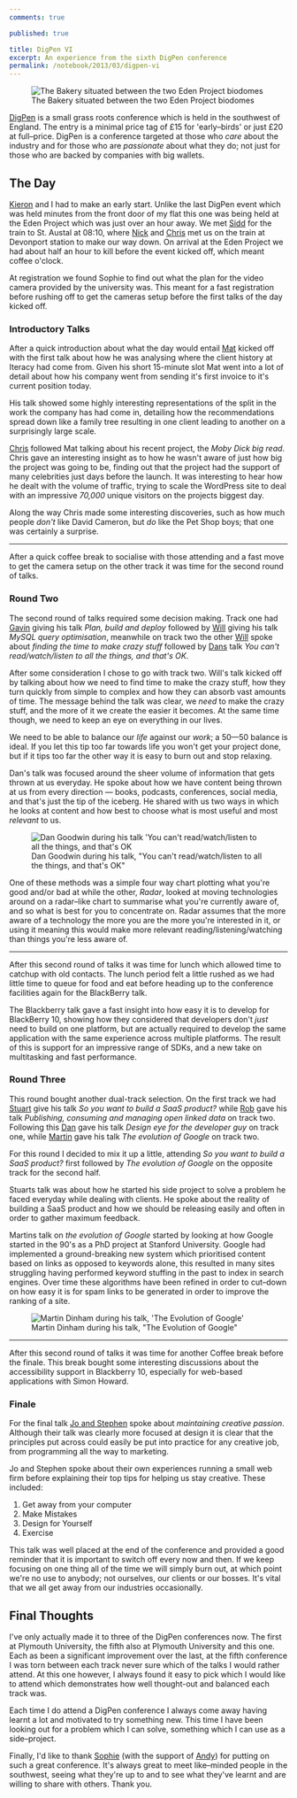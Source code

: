 ```yaml
---
comments: true

published: true

title: DigPen VI
excerpt: An experience from the sixth DigPen conference
permalink: /notebook/2013/03/digpen-vi
---
```


<figure>
  <img src="/assets/development/2013-03-30-digpen-vi/digpen_opening.jpg" alt="The Bakery situated between the two Eden Project biodomes" />
  <figcaption>
    The Bakery situated between the two Eden Project biodomes
  </figcaption>
</figure>

[DigPen](http://digpen.com "The nicest little web conference on the West") is a small grass roots conference which is held in the southwest of England. The entry is a minimal price tag of £15 for 'early–birds' or just £20 at full–price. DigPen is a conference targeted at those who *care* about the industry and for those who are *passionate* about what they do; not just for those who are backed by companies with big wallets.

## The Day

[Kieron](http://www.kieronmarr.co.uk "Kieron Marr") and I had to make an early start. Unlike the last DigPen event which was held minutes from the front door of my flat this one was being held at the Eden Project which was just over an hour away. We met [Sidd](http://siddv.net "Siddharth Vadgama") for the train to St. Austal at 08:10, where [Nick](http://nickcharlton.net "Nick Charlton") and [Chris](http://thisisthechris.co.uk "Chris Hunt") met us on the train at Devonport station to make our way down. On arrival at the Eden Project we had about half an hour to kill before the event kicked off, which meant coffee o'clock.

At registration we found Sophie to find out what the plan for the video camera provided by the university was. This meant for a fast registration before rushing off to get the cameras setup before the first talks of the day kicked off.

### Introductory Talks

After a quick introduction about what the day would entail [Mat](http://twitter.com/matconnolley "Mat Connolley on Twitter") kicked off with the first talk about how he was analysing where the client history at Iteracy had come from.  Given his short 15-minute slot Mat went into a lot of detail about how his company went from sending it's first invoice to it's current position today.

His talk showed some highly interesting representations of the split in the work the company has had come in, detailing how the recommendations spread down like a family tree resulting in one client leading to another on a surprisingly large scale.

[Chris](http://thisisthechris.co.uk "Chris Hunt") followed Mat talking about his recent project, the *Moby Dick big read*. Chris gave an interesting insight as to how he wasn't aware of just how big the project was going to be, finding out that the project had the support of many celebrities just days before the launch. It was interesting to hear how he dealt with the volume of traffic, trying to scale the WordPress site to deal with an impressive *70,000* unique visitors on the projects biggest day.

Along the way Chris made some interesting discoveries, such as how much people *don't* like David Cameron, but *do* like the Pet Shop boys; that one was certainly a surprise.

---

After a quick coffee break to socialise with those attending and a fast move to get the camera setup on the other track it was time for the second round of talks.

### Round Two

The second round of talks required some decision making. Track one had [Gavin](http://twitter.com/gavincoop "Gavin Cooper on Twitter") giving his talk *Plan, build and deploy* followed by [Will](https://twitter.com/will_earp "Will Earp on Twitter") giving his talk *MySQL query optimisation*, meanwhile on track two the other [Will](https://twitter.com/willskates "Will Skates on Twitter") spoke about *finding the time to make crazy stuff* followed by [Dans](https://twitter.com/bouncingdan "Dan Goodwin on Twitter") talk *You can't read/watch/listen to all the things, and that's OK*.

After some consideration I chose to go with track two. Will's talk kicked off by talking about how we need to find time to make the crazy stuff, how they turn quickly from simple to complex and how they can absorb vast amounts of time. The message behind the talk was clear, we *need* to make the crazy stuff, and the more of it we create the easier it becomes. At the same time though, we need to keep an eye on everything in our lives.

We need to be able to balance our *life* against our *work*; a 50—50 balance is ideal. If you let this tip too far towards life you won't get your project done, but if it tips too far the other way it is easy to burn out and stop relaxing.

Dan's talk was focused around the sheer volume of information that gets thrown at us everyday. He spoke about how we have content being thrown at us from every direction — books, podcasts, conferences, social media, and that's just the tip of the iceberg. He shared with us two ways in which he looks at content and how best to choose what is most useful and most *relevant* to us.

<figure>
  <img src="/assets/development/2013-03-30-digpen-vi/dan_goodwin.jpg" alt="Dan Goodwin during his talk 'You can't read/watch/listen to all the things, and that's OK" />
  <figcaption>
    Dan Goodwin during his talk, "You can't read/watch/listen to all the things, and that's OK"
  </figcaption>
</figure>

One of these methods was a simple four way chart plotting what you're good and/or bad at while the other, *Radar*, looked at moving technologies around on a radar–like chart to summarise what you're currently aware of, and so what is best for you to concentrate on. Radar assumes that the more aware of a technology the more you are the more you're interested in it, or  using it meaning this would make more relevant reading/listening/watching than things you're less aware of.

---

After this second round of talks it was time for lunch which allowed time to catchup with old contacts. The lunch period felt a little rushed as we had little time to queue for food and eat before heading up to the conference facilities again for the BlackBerry talk.

The Blackberry talk gave a fast insight into how easy it is to develop for BlackBerry 10, showing how they considered that developers don't *just* need to build on one platform, but are actually required to develop the same application with the same experience across multiple platforms. The result of this is support for an impressive range of SDKs, and a new take on multitasking and fast performance.

### Round Three

This round bought another dual-track selection. On the first track we had [Stuart](http://twitter.com/beardygeek "Stuart Marsh on Twitter") give his talk *So you want to build a SaaS product?* while [Rob](http://twitter.com/RobMMcCarthy "Rob McCarthy on Twitter") gave his talk *Publishing, consuming and managing open linked data* on track two. Following this [Dan](http://twitter.com/danbee "Dan Barber on Twitter") gave his talk *Design eye for the developer guy* on track one, while [Martin](http://twitter.com/channel_digital "Martin Dinham") gave his talk *The evolution of Google* on track two.

For this round I decided to mix it up a little, attending *So you want to build a SaaS product?* first followed by *The evolution of Google* on the opposite track for the second half.

Stuarts talk was about how he started his side project to solve a problem he faced everyday while dealing with clients. He spoke about the reality of building a SaaS product and how we should be releasing easily and often in order to gather maximum feedback.

Martins talk on *the evolution of Google* started by looking at how Google started in the 90's as a PhD project at Stanford University. Google had implemented a ground-breaking new system which prioritised content based on links as opposed to keywords alone, this resulted in many sites struggling having performed keyword stuffing in the past to index in search engines. Over time these algorithms have been refined in order to cut–down on how easy it is for spam links to be generated in order to improve the ranking of a site.

<figure>
  <img src="/assets/development/2013-03-30-digpen-vi/martin_dinham.jpg" alt="Martin Dinham during his talk, 'The Evolution of Google'" />
  <figcaption>
    Martin Dinham during his talk, "The Evolution of Google"
  </figcaption>
</figure>

---

After this second round of talks it was time for another Coffee break before the finale. This break bought some interesting discussions about the accessibility support in Blackberry 10, especially for web-based applications with Simon Howard.

### Finale

For the final talk [Jo and Stephen](http://littlewhalestudio.com "Jo Fernandes and Stephen Daouds business, Little Whale Studio") spoke about *maintaining creative passion*. Although their talk was clearly more focused at design it is clear that the principles put across could easily be put into practice for any creative job, from programming all the way to marketing.

Jo and Stephen spoke about their own experiences running a small web firm before explaining their top tips for helping us stay creative. These included:

1. Get away from your computer
2. Make Mistakes
3. Design for Yourself
4. Exercise

This talk was well placed at the end of the conference and provided a good reminder that it is important to switch off every now and then. If we keep focusing on one thing all of the time we will simply burn out, at which point we're no use to anybody; not ourselves, our clients or our bosses. It's vital that we all get away from our industries occasionally.

## Final Thoughts

I've only actually made it to three of the DigPen conferences now. The first at Plymouth University, the fifth also at Plymouth University and this one. Each as been a significant improvement over the last, at the fifth conference I was torn between each track never sure which of the talks I would rather attend. At this one however, I always found it easy to pick which I would like to attend which demonstrates how well thought-out and balanced each track was.

Each time I do attend a DigPen conference I always come away having learnt a lot and motivated to try something new. This time I have been looking out for a problem which I can solve, something which I can use as a side–project.

Finally, I'd like to thank [Sophie](http://twitter.com/sophiedennis "Sophie Dennis on Twitter") (with the support of [Andy](http://twitter.com/andycayenne "Andy on Twitter")) for putting on such a great conference. It's always great to meet like–minded people in the southwest, seeing what they're up to and to see what they've learnt and are willing to share with others. Thank you.
